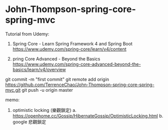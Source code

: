 # John-Thompson-spring-core-spring-mvc
Tutorial from Udemy: 
1. Spring Core - Learn Spring Framework 4 and Spring Boot 
 https://www.udemy.com/spring-core/learn/v4/content

2. pring Core Advanced - Beyond the Basics
 https://www.udemy.com/spring-core-advanced-beyond-the-basics/learn/v4/overview

git commit -m "first commit"
git remote add origin https://github.com/TerrenceChao/John-Thompson-spring-core-spring-mvc.git
git push -u origin master


memo:
1. optimistic locking (樂觀鎖定)
  a. https://openhome.cc/Gossip/HibernateGossip/OptimisticLocking.html
  b. google 悲觀鎖定
